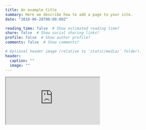 ```yaml
---
title: An example title
summary: Here we describe how to add a page to your site.
date: "2018-06-28T00:00:00Z"

reading_time: false  # Show estimated reading time?
share: false  # Show social sharing links?
profile: false  # Show author profile?
comments: false  # Show comments?

# Optional header image (relative to `static/media/` folder).
header:
  caption: ""
  image: ""
---
```

<style>
.responsive-wrap iframe{ max-width: 100%;}
</style>
<div class="responsive-wrap">
 <iframe src="https://docs.google.com/document/d/e/2PACX-1vRjae544ZZnSN6SC0yiYT8Q_vwCLTPKyd88MLVfEBCVj61758y6Fhcb5-NYGZyOJhBEILF-oB6lgDsc/pub?embedded=true">
</div>
